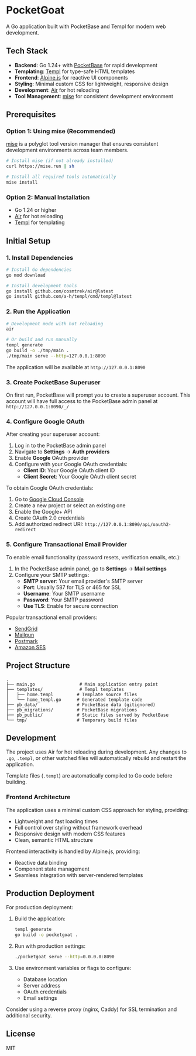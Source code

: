 # PocketGoat

A Go application built with PocketBase and Templ for modern web development.

## Tech Stack

- **Backend**: Go 1.24+ with [PocketBase](https://pocketbase.io/) for rapid development
- **Templating**: [Templ](https://github.com/a-h/templ) for type-safe HTML templates
- **Frontend**: [Alpine.js](https://alpinejs.dev/) for reactive UI components
- **Styling**: Minimal custom CSS for lightweight, responsive design
- **Development**: [Air](https://github.com/air-verse/air) for hot reloading
- **Tool Management**: [mise](https://mise.jdx.dev/) for consistent development environment

## Prerequisites

### Option 1: Using mise (Recommended)

[mise](https://mise.jdx.dev/) is a polyglot tool version manager that ensures consistent development environments across team members.

```bash
# Install mise (if not already installed)
curl https://mise.run | sh

# Install all required tools automatically
mise install
```

### Option 2: Manual Installation

- Go 1.24 or higher
- [Air](https://github.com/air-verse/air) for hot reloading
- [Templ](https://github.com/a-h/templ) for templating

## Initial Setup

### 1. Install Dependencies

```bash
# Install Go dependencies
go mod download

# Install development tools
go install github.com/cosmtrek/air@latest
go install github.com/a-h/templ/cmd/templ@latest
```

### 2. Run the Application

```bash
# Development mode with hot reloading
air

# Or build and run manually
templ generate
go build -o ./tmp/main .
./tmp/main serve --http=127.0.0.1:8090
```

The application will be available at `http://127.0.0.1:8090`

### 3. Create PocketBase Superuser

On first run, PocketBase will prompt you to create a superuser account. This account will have full access to the PocketBase admin panel at `http://127.0.0.1:8090/_/`

### 4. Configure Google OAuth

After creating your superuser account:

1. Log in to the PocketBase admin panel
2. Navigate to **Settings** → **Auth providers**
3. Enable **Google** OAuth provider
4. Configure with your Google OAuth credentials:
   - **Client ID**: Your Google OAuth client ID
   - **Client Secret**: Your Google OAuth client secret

To obtain Google OAuth credentials:
1. Go to [Google Cloud Console](https://console.cloud.google.com/)
2. Create a new project or select an existing one
3. Enable the Google+ API
4. Create OAuth 2.0 credentials
5. Add authorized redirect URI: `http://127.0.0.1:8090/api/oauth2-redirect`

### 5. Configure Transactional Email Provider

To enable email functionality (password resets, verification emails, etc.):

1. In the PocketBase admin panel, go to **Settings** → **Mail settings**
2. Configure your SMTP settings:
   - **SMTP server**: Your email provider's SMTP server
   - **Port**: Usually 587 for TLS or 465 for SSL
   - **Username**: Your SMTP username
   - **Password**: Your SMTP password
   - **Use TLS**: Enable for secure connection

Popular transactional email providers:
- [SendGrid](https://sendgrid.com/)
- [Mailgun](https://www.mailgun.com/)
- [Postmark](https://postmarkapp.com/)
- [Amazon SES](https://aws.amazon.com/ses/)

## Project Structure

```
.
├── main.go                 # Main application entry point
├── templates/              # Templ templates
│   ├── home.templ         # Template source files
│   └── home_templ.go      # Generated template code
├── pb_data/               # PocketBase data (gitignored)
├── pb_migrations/         # PocketBase migrations
├── pb_public/             # Static files served by PocketBase
└── tmp/                   # Temporary build files
```

## Development

The project uses Air for hot reloading during development. Any changes to `.go`, `.templ`, or other watched files will automatically rebuild and restart the application.

Template files (`.templ`) are automatically compiled to Go code before building.

### Frontend Architecture

The application uses a minimal custom CSS approach for styling, providing:
- Lightweight and fast loading times
- Full control over styling without framework overhead
- Responsive design with modern CSS features
- Clean, semantic HTML structure

Frontend interactivity is handled by Alpine.js, providing:
- Reactive data binding
- Component state management
- Seamless integration with server-rendered templates

## Production Deployment

For production deployment:

1. Build the application:
   ```bash
   templ generate
   go build -o pocketgoat .
   ```

2. Run with production settings:
   ```bash
   ./pocketgoat serve --http=0.0.0.0:8090
   ```

3. Use environment variables or flags to configure:
   - Database location
   - Server address
   - OAuth credentials
   - Email settings

Consider using a reverse proxy (nginx, Caddy) for SSL termination and additional security.

## License

MIT